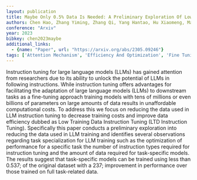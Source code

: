 ```yaml
---
layout: publication
title: Maybe Only 0.5% Data Is Needed: A Preliminary Exploration Of Low Training Data Instruction Tuning
authors: Chen Hao, Zhang Yiming, Zhang Qi, Yang Hantao, Hu Xiaomeng, Ma Xuetao, Yanggong Yifan, Zhao Junbo
conference: "Arxiv"
year: 2023
bibkey: chen2023maybe
additional_links:
  - {name: "Paper", url: "https://arxiv.org/abs/2305.09246"}
tags: ['Attention Mechanism', 'Efficiency And Optimization', 'Fine Tuning', 'Model Architecture', 'Pretraining Methods', 'Training Techniques']
---
```

Instruction tuning for large language models (LLMs) has gained attention from researchers due to its ability to unlock the potential of LLMs in following instructions. While instruction tuning offers advantages for facilitating the adaptation of large language models (LLMs) to downstream tasks as a fine-tuning approach training models with tens of millions or even billions of parameters on large amounts of data results in unaffordable computational costs. To address this we focus on reducing the data used in LLM instruction tuning to decrease training costs and improve data efficiency dubbed as Low Training Data Instruction Tuning (LTD Instruction Tuning). Specifically this paper conducts a preliminary exploration into reducing the data used in LLM training and identifies several observations regarding task specialization for LLM training such as the optimization of performance for a specific task the number of instruction types required for instruction tuning and the amount of data required for task-specific models. The results suggest that task-specific models can be trained using less than 0.537; of the original dataset with a 237; improvement in performance over those trained on full task-related data.

